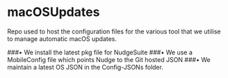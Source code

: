 # macOSUpdates
Repo used to host the configuration files for the various tool that we utilise to manage automatic macOS updates.

###• We install the latest pkg file for NudgeSuite 
###• We use a MobileConfig file which points Nudge to the Git hosted JSON 
###• We maintain a latest OS JSON in the Config-JSONs folder. 

